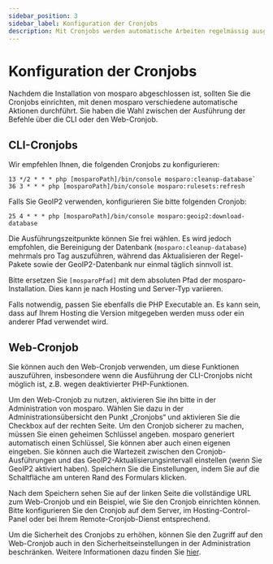 ```yaml
---
sidebar_position: 3
sidebar_label: Konfiguration der Cronjobs
description: Mit Cronjobs werden automatische Arbeiten regelmässig ausgeführt.
---
```


# Konfiguration der Cronjobs

Nachdem die Installation von mosparo abgeschlossen ist, sollten Sie die Cronjobs einrichten, mit denen mosparo verschiedene automatische Aktionen durchführt. Sie haben die Wahl zwischen der Ausführung der Befehle über die CLI oder den Web-Cronjob.

## CLI-Cronjobs

Wir empfehlen Ihnen, die folgenden Cronjobs zu konfigurieren:

```
13 */2 * * * php [mosparoPath]/bin/console mosparo:cleanup-database`
36 3 * * * php [mosparoPath]/bin/console mosparo:rulesets:refresh
```

Falls Sie GeoIP2 verwenden, konfigurieren Sie bitte folgenden Cronjob:

```
25 4 * * * php [mosparoPath]/bin/console mosparo:geoip2:download-database
```

Die Ausführungszeitpunkte können Sie frei wählen. Es wird jedoch empfohlen, die Bereinigung der Datenbank (`mosparo:cleanup-database`) mehrmals pro Tag auszuführen, während das Aktualisieren der Regel-Pakete sowie der GeoIP2-Datenbank nur einmal täglich sinnvoll ist.

Bitte ersetzen Sie `[mosparoPfad]` mit dem absoluten Pfad der mosparo-Installation. Dies kann je nach Hosting und Server-Typ variieren.

Falls notwendig, passen Sie ebenfalls die PHP Executable an. Es kann sein, dass auf Ihrem Hosting die Version mitgegeben werden muss oder ein anderer Pfad verwendet wird.

## Web-Cronjob

Sie können auch den Web-Cronjob verwenden, um diese Funktionen auszuführen, insbesondere wenn die Ausführung der CLI-Cronjobs nicht möglich ist, z.B. wegen deaktivierter PHP-Funktionen.

Um den Web-Cronjob zu nutzen, aktivieren Sie ihn bitte in der Administration von mosparo. Wählen Sie dazu in der Administrationsübersicht den Punkt „Cronjobs“ und aktivieren Sie die Checkbox auf der rechten Seite. Um den Cronjob sicherer zu machen, müssen Sie einen geheimen Schlüssel angeben. mosparo generiert automatisch einen Schlüssel, Sie können aber auch einen eigenen eingeben. Sie können auch die Wartezeit zwischen den Cronjob-Ausführungen und das GeoIP2-Aktualisierungsintervall einstellen (wenn Sie GeoIP2 aktiviert haben). Speichern Sie die Einstellungen, indem Sie auf die Schaltfläche am unteren Rand des Formulars klicken.

Nach dem Speichern sehen Sie auf der linken Seite die vollständige URL zum Web-Cronjob und ein Beispiel, wie Sie den Cronjob einrichten können. Bitte konfigurieren Sie den Cronjob auf dem Server, im Hosting-Control-Panel oder bei Ihrem Remote-Cronjob-Dienst entsprechend.

Um die Sicherheit des Cronjobs zu erhöhen, können Sie den Zugriff auf den Web-Cronjob auch in den Sicherheitseinstellungen in der Administration beschränken. Weitere Informationen dazu finden Sie [hier](../administration/security_settings#web-cronjob-zugriff).